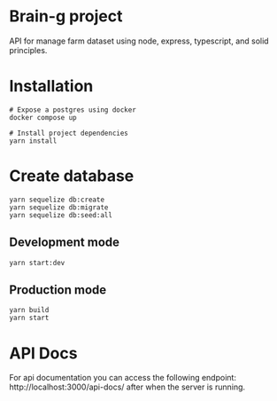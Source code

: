 # Brain-g project

API for manage farm dataset using node, express, typescript, and solid principles. 

# Installation

```shell
# Expose a postgres using docker 
docker compose up

# Install project dependencies
yarn install
```

# Create database
```shell
yarn sequelize db:create
yarn sequelize db:migrate
yarn sequelize db:seed:all
```

## Development mode
```shell
yarn start:dev
```

## Production mode
```shell
yarn build
yarn start
```

# API Docs
For api documentation you can access the following endpoint: http://localhost:3000/api-docs/ after when the server is running.